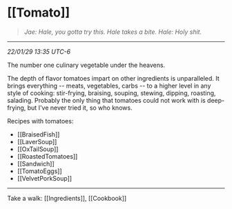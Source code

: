 # [[Tomato]]
> *Jae: Hale, you gotta try this.
> Hale takes a bite.
> Hale: Holy shit.*
---
*22/01/29 13:35 UTC-6*

The number one culinary vegetable under the heavens.

The depth of flavor tomatoes impart on other ingredients is unparalleled. It brings everything -- meats, vegetables, carbs -- to a higher level in any style of cooking:  stir-frying, braising, souping, stewing, dipping, roasting, salading. Probably the only thing that tomatoes could not work with is deep-frying, but I've never tried it, so who knows.

Recipes with tomatoes:
- [[BraisedFish]]
- [[LaverSoup]]
- [[OxTailSoup]]
- [[RoastedTomatoes]]
- [[Sandwich]]
- [[TomatoEggs]]
- [[VelvetPorkSoup]]

---

Take a walk: [[Ingredients]], [[Cookbook]]
